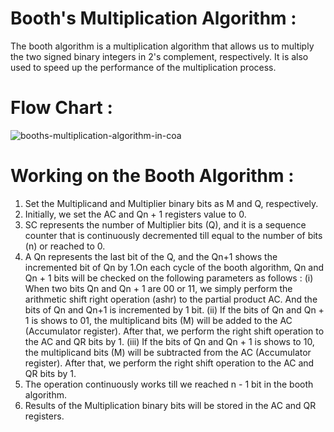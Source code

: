 # Booth's Multiplication Algorithm : 
The booth algorithm is a multiplication algorithm that allows us to multiply the two signed binary integers in 2's complement, respectively. It is also used to speed up the performance of the multiplication process.

# Flow Chart : 
![booths-multiplication-algorithm-in-coa](https://user-images.githubusercontent.com/87819222/197015866-176c4653-af4f-4e0f-96cd-e7e0a8f404cf.png)

# Working on the Booth Algorithm : 
1. Set the Multiplicand and Multiplier binary bits as M and Q, respectively.
2. Initially, we set the AC and Qn + 1 registers value to 0.
3. SC represents the number of Multiplier bits (Q), and it is a sequence counter that is continuously decremented till equal to the number of bits (n) or reached to 0.
4. A Qn represents the last bit of the Q, and the Qn+1 shows the incremented bit of Qn by 1.On each cycle of the booth algorithm, Qn and Qn + 1 bits will be checked on the following parameters as follows : 
	 (i) When two bits Qn and Qn + 1 are 00 or 11, we simply perform the arithmetic shift right operation (ashr) to the partial product AC. And the bits of Qn and Qn+1 is incremented by 1 bit.
	(ii) If the bits of Qn and Qn + 1 is shows to 01, the multiplicand bits (M) will be added to the AC (Accumulator register). After that, we perform the right shift operation to the AC and QR bits by 1.
   (iii) If the bits of Qn and Qn + 1 is shows to 10, the multiplicand bits (M) will be subtracted from the AC (Accumulator register). After that, we perform the right shift operation to the AC and QR bits by 1.
6. The operation continuously works till we reached n - 1 bit in the booth algorithm.
7. Results of the Multiplication binary bits will be stored in the AC and QR registers.

